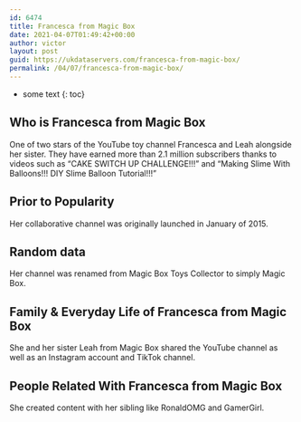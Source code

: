 ```yaml
---
id: 6474
title: Francesca from Magic Box
date: 2021-04-07T01:49:42+00:00
author: victor
layout: post
guid: https://ukdataservers.com/francesca-from-magic-box/
permalink: /04/07/francesca-from-magic-box/
---
```


* some text
{: toc}


## Who is Francesca from Magic Box



One of two stars of the YouTube toy channel Francesca and Leah alongside her sister. They have earned more than 2.1 million subscribers thanks to videos such as &#8220;CAKE SWITCH UP CHALLENGE!!!&#8221; and &#8220;Making Slime With Balloons!!! DIY Slime Balloon Tutorial!!!&#8221;

                
                
                
## Prior to Popularity



Her collaborative channel was originally launched in January of 2015.

                
                
                
## Random data



Her channel was renamed from Magic Box Toys Collector to simply Magic Box.

                
                
                
## Family & Everyday Life of Francesca from Magic Box



She and her sister Leah from Magic Box shared the YouTube channel as well as an Instagram account and TikTok channel.

                
                
                
## People Related With Francesca from Magic Box



She created content with her sibling like RonaldOMG and GamerGirl.

                
              
            
          
          
          